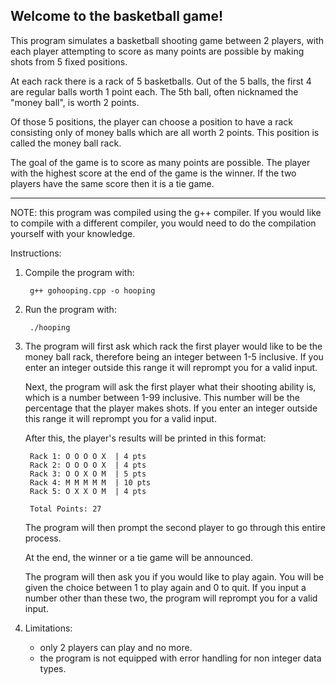 Welcome to the basketball game!
-
This program simulates a basketball shooting game between 2 players,
with each player attempting to score as many points are possible by 
making shots from 5 fixed positions.

At each rack there is a rack of 5 basketballs. Out of the 5 balls,
the first 4 are regular balls worth 1 point each. The 5th ball,
often nicknamed the "money ball", is worth 2 points.

Of those 5 positions, the player can choose a position to have a rack 
consisting only of money balls which are all worth 2 points. This
position is called the money ball rack.

The goal of the game is to score as many points are possible. The player
with the highest score at the end of the game is the winner. If the 
two players have the same score then it is a tie game.

-------------------------------------------------------------------------

NOTE: this program was compiled using the g++ compiler. If you would like to compile with a different
compiler, you would need to do the compilation yourself with your knowledge.

Instructions:

1) Compile the program with:

        g++ gohooping.cpp -o hooping

2) Run the program with:

        ./hooping
3) The program will first ask which rack the first player would like to
   be the money ball rack, therefore being an integer between 1-5 inclusive.
   If you enter an integer outside this range it will reprompt you for a valid
   input.

   Next, the program will ask the first player what their shooting ability is,
   which is a number between 1-99 inclusive. This number will be the percentage
   that the player makes shots. If you enter an integer outside this range it
   will reprompt you for a valid input.

   After this, the player's results will be printed in this format:
   
        Rack 1: O O O O X  | 4 pts
        Rack 2: O O O O X  | 4 pts
        Rack 3: O O X O M  | 5 pts
        Rack 4: M M M M M  | 10 pts
        Rack 5: O X X O M  | 4 pts
   
        Total Points: 27

   The program will then prompt the second player to go through this entire
   process.

   At the end, the winner or a tie game will be announced.

   The program will then ask you if you would like to play again.
   You will be given the choice between 1 to play again and 0 to quit.
   If you input a number other than these two, the program will reprompt
   you for a valid input.

4) Limitations:
   - only 2 players can play and no more.
   - the program is not equipped with error handling for non integer data types.
   
